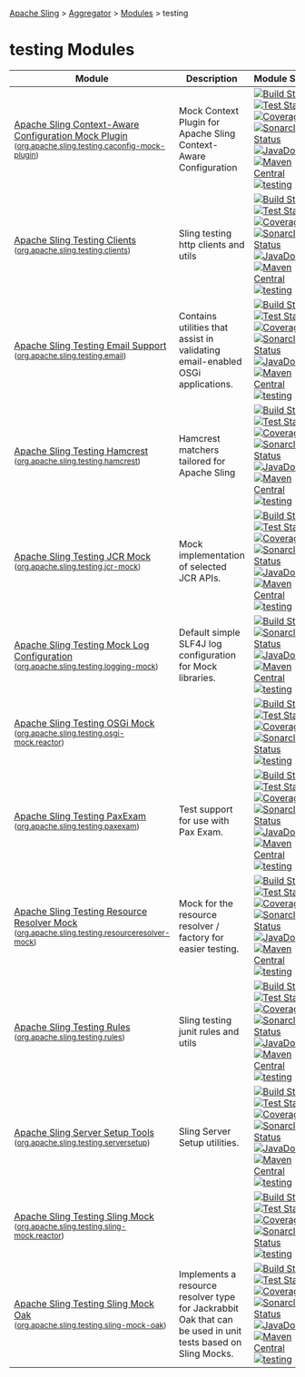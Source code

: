 [Apache Sling](https://sling.apache.org) > [Aggregator](https://github.com/apache/sling-aggregator/) > [Modules](https://github.com/apache/sling-aggregator/blob/master/docs/modules.md) > testing
# testing Modules

| Module | Description | Module&nbsp;Status | Pull&nbsp;Requests |
|---    |---    |---    |---    |
| [Apache Sling Context-Aware Configuration Mock Plugin](https://github.com/apache/sling-org-apache-sling-testing-caconfig-mock-plugin) <br/> <small>([org.apache.sling.testing.caconfig-mock-plugin](https://search.maven.org/#search%7Cga%7C1%7Cg%3A%22org.apache.sling%22%20a%3A%22org.apache.sling.testing.caconfig-mock-pluginD%22))</small> | Mock Context Plugin for Apache Sling Context-Aware Configuration | &#32;[![Build Status](https://ci-builds.apache.org/job/Sling/job/modules/job/sling-org-apache-sling-testing-caconfig-mock-plugin/job/master/badge/icon)](https://ci-builds.apache.org/job/Sling/job/modules/job/sling-org-apache-sling-testing-caconfig-mock-plugin/job/master/)&#32;[![Test Status](https://img.shields.io/jenkins/tests.svg?jobUrl=https://ci-builds.apache.org/job/Sling/job/modules/job/sling-org-apache-sling-testing-caconfig-mock-plugin/job/master/)](https://ci-builds.apache.org/job/Sling/job/modules/job/sling-org-apache-sling-testing-caconfig-mock-plugin/job/master/test/?width=800&height=600)&#32;[![Coverage](https://sonarcloud.io/api/project_badges/measure?project=apache_sling-org-apache-sling-testing-caconfig-mock-plugin&metric=coverage)](https://sonarcloud.io/dashboard?id=apache_sling-org-apache-sling-testing-caconfig-mock-plugin)&#32;[![Sonarcloud Status](https://sonarcloud.io/api/project_badges/measure?project=apache_sling-org-apache-sling-testing-caconfig-mock-plugin&metric=alert_status)](https://sonarcloud.io/dashboard?id=apache_sling-org-apache-sling-testing-caconfig-mock-plugin)&#32;[![JavaDoc](https://www.javadoc.io/badge/org.apache.sling/org.apache.sling.testing.caconfig-mock-plugin.svg)](https://www.javadoc.io/doc/org.apache.sling/org-apache-sling-testing-caconfig-mock-plugin)&#32;[![Maven Central](https://maven-badges.herokuapp.com/maven-central/org.apache.sling/org.apache.sling.testing.caconfig-mock-plugin/badge.svg)](https://search.maven.org/#search%7Cga%7C1%7Cg%3A%22org.apache.sling%22%20a%3A%22org.apache.sling.testing.caconfig-mock-plugin%22)&#32;[![testing](https://sling.apache.org/badges/group-testing.svg)](https://github.com/apache/sling-aggregator/blob/master/docs/groups/testing.md) | &#32;[![Pull Requests](https://img.shields.io/github/issues-pr/apache/sling-org-apache-sling-testing-caconfig-mock-plugin.svg)](https://github.com/apache/sling-org-apache-sling-testing-caconfig-mock-plugin/pulls) |
| [Apache Sling Testing Clients](https://github.com/apache/sling-org-apache-sling-testing-clients) <br/> <small>([org.apache.sling.testing.clients](https://search.maven.org/#search%7Cga%7C1%7Cg%3A%22org.apache.sling%22%20a%3A%22org.apache.sling.testing.clientsD%22))</small> |          Sling testing http clients and utils      | &#32;[![Build Status](https://ci-builds.apache.org/job/Sling/job/modules/job/sling-org-apache-sling-testing-clients/job/master/badge/icon)](https://ci-builds.apache.org/job/Sling/job/modules/job/sling-org-apache-sling-testing-clients/job/master/)&#32;[![Test Status](https://img.shields.io/jenkins/tests.svg?jobUrl=https://ci-builds.apache.org/job/Sling/job/modules/job/sling-org-apache-sling-testing-clients/job/master/)](https://ci-builds.apache.org/job/Sling/job/modules/job/sling-org-apache-sling-testing-clients/job/master/test/?width=800&height=600)&#32;[![Coverage](https://sonarcloud.io/api/project_badges/measure?project=apache_sling-org-apache-sling-testing-clients&metric=coverage)](https://sonarcloud.io/dashboard?id=apache_sling-org-apache-sling-testing-clients)&#32;[![Sonarcloud Status](https://sonarcloud.io/api/project_badges/measure?project=apache_sling-org-apache-sling-testing-clients&metric=alert_status)](https://sonarcloud.io/dashboard?id=apache_sling-org-apache-sling-testing-clients)&#32;[![JavaDoc](https://www.javadoc.io/badge/org.apache.sling/org.apache.sling.testing.clients.svg)](https://www.javadoc.io/doc/org.apache.sling/org-apache-sling-testing-clients)&#32;[![Maven Central](https://maven-badges.herokuapp.com/maven-central/org.apache.sling/org.apache.sling.testing.clients/badge.svg)](https://search.maven.org/#search%7Cga%7C1%7Cg%3A%22org.apache.sling%22%20a%3A%22org.apache.sling.testing.clients%22)&#32;[![testing](https://sling.apache.org/badges/group-testing.svg)](https://github.com/apache/sling-aggregator/blob/master/docs/groups/testing.md) | &#32;[![Pull Requests](https://img.shields.io/github/issues-pr/apache/sling-org-apache-sling-testing-clients.svg)](https://github.com/apache/sling-org-apache-sling-testing-clients/pulls) |
| [Apache Sling Testing Email Support](https://github.com/apache/sling-org-apache-sling-testing-email) <br/> <small>([org.apache.sling.testing.email](https://search.maven.org/#search%7Cga%7C1%7Cg%3A%22org.apache.sling%22%20a%3A%22org.apache.sling.testing.emailD%22))</small> |          Contains utilities that assist in validating email-enabled OSGi applications.      | &#32;[![Build Status](https://ci-builds.apache.org/job/Sling/job/modules/job/sling-org-apache-sling-testing-email/job/master/badge/icon)](https://ci-builds.apache.org/job/Sling/job/modules/job/sling-org-apache-sling-testing-email/job/master/)&#32;[![Test Status](https://img.shields.io/jenkins/tests.svg?jobUrl=https://ci-builds.apache.org/job/Sling/job/modules/job/sling-org-apache-sling-testing-email/job/master/)](https://ci-builds.apache.org/job/Sling/job/modules/job/sling-org-apache-sling-testing-email/job/master/test/?width=800&height=600)&#32;[![Coverage](https://sonarcloud.io/api/project_badges/measure?project=apache_sling-org-apache-sling-testing-email&metric=coverage)](https://sonarcloud.io/dashboard?id=apache_sling-org-apache-sling-testing-email)&#32;[![Sonarcloud Status](https://sonarcloud.io/api/project_badges/measure?project=apache_sling-org-apache-sling-testing-email&metric=alert_status)](https://sonarcloud.io/dashboard?id=apache_sling-org-apache-sling-testing-email)&#32;[![JavaDoc](https://www.javadoc.io/badge/org.apache.sling/org.apache.sling.testing.email.svg)](https://www.javadoc.io/doc/org.apache.sling/org-apache-sling-testing-email)&#32;[![Maven Central](https://maven-badges.herokuapp.com/maven-central/org.apache.sling/org.apache.sling.testing.email/badge.svg)](https://search.maven.org/#search%7Cga%7C1%7Cg%3A%22org.apache.sling%22%20a%3A%22org.apache.sling.testing.email%22)&#32;[![testing](https://sling.apache.org/badges/group-testing.svg)](https://github.com/apache/sling-aggregator/blob/master/docs/groups/testing.md) | &#32;[![Pull Requests](https://img.shields.io/github/issues-pr/apache/sling-org-apache-sling-testing-email.svg)](https://github.com/apache/sling-org-apache-sling-testing-email/pulls) |
| [Apache Sling Testing Hamcrest](https://github.com/apache/sling-org-apache-sling-testing-hamcrest) <br/> <small>([org.apache.sling.testing.hamcrest](https://search.maven.org/#search%7Cga%7C1%7Cg%3A%22org.apache.sling%22%20a%3A%22org.apache.sling.testing.hamcrestD%22))</small> | Hamcrest matchers tailored for Apache Sling | &#32;[![Build Status](https://ci-builds.apache.org/job/Sling/job/modules/job/sling-org-apache-sling-testing-hamcrest/job/master/badge/icon)](https://ci-builds.apache.org/job/Sling/job/modules/job/sling-org-apache-sling-testing-hamcrest/job/master/)&#32;[![Test Status](https://img.shields.io/jenkins/tests.svg?jobUrl=https://ci-builds.apache.org/job/Sling/job/modules/job/sling-org-apache-sling-testing-hamcrest/job/master/)](https://ci-builds.apache.org/job/Sling/job/modules/job/sling-org-apache-sling-testing-hamcrest/job/master/test/?width=800&height=600)&#32;[![Coverage](https://sonarcloud.io/api/project_badges/measure?project=apache_sling-org-apache-sling-testing-hamcrest&metric=coverage)](https://sonarcloud.io/dashboard?id=apache_sling-org-apache-sling-testing-hamcrest)&#32;[![Sonarcloud Status](https://sonarcloud.io/api/project_badges/measure?project=apache_sling-org-apache-sling-testing-hamcrest&metric=alert_status)](https://sonarcloud.io/dashboard?id=apache_sling-org-apache-sling-testing-hamcrest)&#32;[![JavaDoc](https://www.javadoc.io/badge/org.apache.sling/org.apache.sling.testing.hamcrest.svg)](https://www.javadoc.io/doc/org.apache.sling/org-apache-sling-testing-hamcrest)&#32;[![Maven Central](https://maven-badges.herokuapp.com/maven-central/org.apache.sling/org.apache.sling.testing.hamcrest/badge.svg)](https://search.maven.org/#search%7Cga%7C1%7Cg%3A%22org.apache.sling%22%20a%3A%22org.apache.sling.testing.hamcrest%22)&#32;[![testing](https://sling.apache.org/badges/group-testing.svg)](https://github.com/apache/sling-aggregator/blob/master/docs/groups/testing.md) | &#32;[![Pull Requests](https://img.shields.io/github/issues-pr/apache/sling-org-apache-sling-testing-hamcrest.svg)](https://github.com/apache/sling-org-apache-sling-testing-hamcrest/pulls) |
| [Apache Sling Testing JCR Mock](https://github.com/apache/sling-org-apache-sling-testing-jcr-mock) <br/> <small>([org.apache.sling.testing.jcr-mock](https://search.maven.org/#search%7Cga%7C1%7Cg%3A%22org.apache.sling%22%20a%3A%22org.apache.sling.testing.jcr-mockD%22))</small> | Mock implementation of selected JCR APIs. | &#32;[![Build Status](https://ci-builds.apache.org/job/Sling/job/modules/job/sling-org-apache-sling-testing-jcr-mock/job/master/badge/icon)](https://ci-builds.apache.org/job/Sling/job/modules/job/sling-org-apache-sling-testing-jcr-mock/job/master/)&#32;[![Test Status](https://img.shields.io/jenkins/tests.svg?jobUrl=https://ci-builds.apache.org/job/Sling/job/modules/job/sling-org-apache-sling-testing-jcr-mock/job/master/)](https://ci-builds.apache.org/job/Sling/job/modules/job/sling-org-apache-sling-testing-jcr-mock/job/master/test/?width=800&height=600)&#32;[![Coverage](https://sonarcloud.io/api/project_badges/measure?project=apache_sling-org-apache-sling-testing-jcr-mock&metric=coverage)](https://sonarcloud.io/dashboard?id=apache_sling-org-apache-sling-testing-jcr-mock)&#32;[![Sonarcloud Status](https://sonarcloud.io/api/project_badges/measure?project=apache_sling-org-apache-sling-testing-jcr-mock&metric=alert_status)](https://sonarcloud.io/dashboard?id=apache_sling-org-apache-sling-testing-jcr-mock)&#32;[![JavaDoc](https://www.javadoc.io/badge/org.apache.sling/org.apache.sling.testing.jcr-mock.svg)](https://www.javadoc.io/doc/org.apache.sling/org-apache-sling-testing-jcr-mock)&#32;[![Maven Central](https://maven-badges.herokuapp.com/maven-central/org.apache.sling/org.apache.sling.testing.jcr-mock/badge.svg)](https://search.maven.org/#search%7Cga%7C1%7Cg%3A%22org.apache.sling%22%20a%3A%22org.apache.sling.testing.jcr-mock%22)&#32;[![testing](https://sling.apache.org/badges/group-testing.svg)](https://github.com/apache/sling-aggregator/blob/master/docs/groups/testing.md) | &#32;[![Pull Requests](https://img.shields.io/github/issues-pr/apache/sling-org-apache-sling-testing-jcr-mock.svg)](https://github.com/apache/sling-org-apache-sling-testing-jcr-mock/pulls) |
| [Apache Sling Testing Mock Log Configuration](https://github.com/apache/sling-org-apache-sling-testing-logging-mock) <br/> <small>([org.apache.sling.testing.logging-mock](https://search.maven.org/#search%7Cga%7C1%7Cg%3A%22org.apache.sling%22%20a%3A%22org.apache.sling.testing.logging-mockD%22))</small> | Default simple SLF4J log configuration for Mock libraries. | &#32;[![Build Status](https://ci-builds.apache.org/job/Sling/job/modules/job/sling-org-apache-sling-testing-logging-mock/job/master/badge/icon)](https://ci-builds.apache.org/job/Sling/job/modules/job/sling-org-apache-sling-testing-logging-mock/job/master/)&#32;[![Sonarcloud Status](https://sonarcloud.io/api/project_badges/measure?project=apache_sling-org-apache-sling-testing-logging-mock&metric=alert_status)](https://sonarcloud.io/dashboard?id=apache_sling-org-apache-sling-testing-logging-mock)&#32;[![JavaDoc](https://www.javadoc.io/badge/org.apache.sling/org.apache.sling.testing.logging-mock.svg)](https://www.javadoc.io/doc/org.apache.sling/org-apache-sling-testing-logging-mock)&#32;[![Maven Central](https://maven-badges.herokuapp.com/maven-central/org.apache.sling/org.apache.sling.testing.logging-mock/badge.svg)](https://search.maven.org/#search%7Cga%7C1%7Cg%3A%22org.apache.sling%22%20a%3A%22org.apache.sling.testing.logging-mock%22)&#32;[![testing](https://sling.apache.org/badges/group-testing.svg)](https://github.com/apache/sling-aggregator/blob/master/docs/groups/testing.md) | &#32;[![Pull Requests](https://img.shields.io/github/issues-pr/apache/sling-org-apache-sling-testing-logging-mock.svg)](https://github.com/apache/sling-org-apache-sling-testing-logging-mock/pulls) |
| [Apache Sling Testing OSGi Mock](https://github.com/apache/sling-org-apache-sling-testing-osgi-mock) <br/> <small>([org.apache.sling.testing.osgi-mock.reactor](https://search.maven.org/#search%7Cga%7C1%7Cg%3A%22org.apache.sling%22%20a%3A%22org.apache.sling.testing.osgi-mock.reactorD%22))</small> |  | &#32;[![Build Status](https://ci-builds.apache.org/job/Sling/job/modules/job/sling-org-apache-sling-testing-osgi-mock/job/master/badge/icon)](https://ci-builds.apache.org/job/Sling/job/modules/job/sling-org-apache-sling-testing-osgi-mock/job/master/)&#32;[![Test Status](https://img.shields.io/jenkins/tests.svg?jobUrl=https://ci-builds.apache.org/job/Sling/job/modules/job/sling-org-apache-sling-testing-osgi-mock/job/master/)](https://ci-builds.apache.org/job/Sling/job/modules/job/sling-org-apache-sling-testing-osgi-mock/job/master/test/?width=800&height=600)&#32;[![Coverage](https://sonarcloud.io/api/project_badges/measure?project=apache_sling-org-apache-sling-testing-osgi-mock&metric=coverage)](https://sonarcloud.io/dashboard?id=apache_sling-org-apache-sling-testing-osgi-mock)&#32;[![Sonarcloud Status](https://sonarcloud.io/api/project_badges/measure?project=apache_sling-org-apache-sling-testing-osgi-mock&metric=alert_status)](https://sonarcloud.io/dashboard?id=apache_sling-org-apache-sling-testing-osgi-mock)&#32;[![testing](https://sling.apache.org/badges/group-testing.svg)](https://github.com/apache/sling-aggregator/blob/master/docs/groups/testing.md) | &#32;[![Pull Requests](https://img.shields.io/github/issues-pr/apache/sling-org-apache-sling-testing-osgi-mock.svg)](https://github.com/apache/sling-org-apache-sling-testing-osgi-mock/pulls) |
| [Apache Sling Testing PaxExam](https://github.com/apache/sling-org-apache-sling-testing-paxexam) <br/> <small>([org.apache.sling.testing.paxexam](https://search.maven.org/#search%7Cga%7C1%7Cg%3A%22org.apache.sling%22%20a%3A%22org.apache.sling.testing.paxexamD%22))</small> | Test support for use with Pax Exam. | &#32;[![Build Status](https://ci-builds.apache.org/job/Sling/job/modules/job/sling-org-apache-sling-testing-paxexam/job/master/badge/icon)](https://ci-builds.apache.org/job/Sling/job/modules/job/sling-org-apache-sling-testing-paxexam/job/master/)&#32;[![Test Status](https://img.shields.io/jenkins/tests.svg?jobUrl=https://ci-builds.apache.org/job/Sling/job/modules/job/sling-org-apache-sling-testing-paxexam/job/master/)](https://ci-builds.apache.org/job/Sling/job/modules/job/sling-org-apache-sling-testing-paxexam/job/master/test/?width=800&height=600)&#32;[![Coverage](https://sonarcloud.io/api/project_badges/measure?project=apache_sling-org-apache-sling-testing-paxexam&metric=coverage)](https://sonarcloud.io/dashboard?id=apache_sling-org-apache-sling-testing-paxexam)&#32;[![Sonarcloud Status](https://sonarcloud.io/api/project_badges/measure?project=apache_sling-org-apache-sling-testing-paxexam&metric=alert_status)](https://sonarcloud.io/dashboard?id=apache_sling-org-apache-sling-testing-paxexam)&#32;[![JavaDoc](https://www.javadoc.io/badge/org.apache.sling/org.apache.sling.testing.paxexam.svg)](https://www.javadoc.io/doc/org.apache.sling/org-apache-sling-testing-paxexam)&#32;[![Maven Central](https://maven-badges.herokuapp.com/maven-central/org.apache.sling/org.apache.sling.testing.paxexam/badge.svg)](https://search.maven.org/#search%7Cga%7C1%7Cg%3A%22org.apache.sling%22%20a%3A%22org.apache.sling.testing.paxexam%22)&#32;[![testing](https://sling.apache.org/badges/group-testing.svg)](https://github.com/apache/sling-aggregator/blob/master/docs/groups/testing.md) | &#32;[![Pull Requests](https://img.shields.io/github/issues-pr/apache/sling-org-apache-sling-testing-paxexam.svg)](https://github.com/apache/sling-org-apache-sling-testing-paxexam/pulls) |
| [Apache Sling Testing Resource Resolver Mock](https://github.com/apache/sling-org-apache-sling-testing-resourceresolver-mock) <br/> <small>([org.apache.sling.testing.resourceresolver-mock](https://search.maven.org/#search%7Cga%7C1%7Cg%3A%22org.apache.sling%22%20a%3A%22org.apache.sling.testing.resourceresolver-mockD%22))</small> |          Mock for the resource resolver / factory for easier testing.      | &#32;[![Build Status](https://ci-builds.apache.org/job/Sling/job/modules/job/sling-org-apache-sling-testing-resourceresolver-mock/job/master/badge/icon)](https://ci-builds.apache.org/job/Sling/job/modules/job/sling-org-apache-sling-testing-resourceresolver-mock/job/master/)&#32;[![Test Status](https://img.shields.io/jenkins/tests.svg?jobUrl=https://ci-builds.apache.org/job/Sling/job/modules/job/sling-org-apache-sling-testing-resourceresolver-mock/job/master/)](https://ci-builds.apache.org/job/Sling/job/modules/job/sling-org-apache-sling-testing-resourceresolver-mock/job/master/test/?width=800&height=600)&#32;[![Coverage](https://sonarcloud.io/api/project_badges/measure?project=apache_sling-org-apache-sling-testing-resourceresolver-mock&metric=coverage)](https://sonarcloud.io/dashboard?id=apache_sling-org-apache-sling-testing-resourceresolver-mock)&#32;[![Sonarcloud Status](https://sonarcloud.io/api/project_badges/measure?project=apache_sling-org-apache-sling-testing-resourceresolver-mock&metric=alert_status)](https://sonarcloud.io/dashboard?id=apache_sling-org-apache-sling-testing-resourceresolver-mock)&#32;[![JavaDoc](https://www.javadoc.io/badge/org.apache.sling/org.apache.sling.testing.resourceresolver-mock.svg)](https://www.javadoc.io/doc/org.apache.sling/org-apache-sling-testing-resourceresolver-mock)&#32;[![Maven Central](https://maven-badges.herokuapp.com/maven-central/org.apache.sling/org.apache.sling.testing.resourceresolver-mock/badge.svg)](https://search.maven.org/#search%7Cga%7C1%7Cg%3A%22org.apache.sling%22%20a%3A%22org.apache.sling.testing.resourceresolver-mock%22)&#32;[![testing](https://sling.apache.org/badges/group-testing.svg)](https://github.com/apache/sling-aggregator/blob/master/docs/groups/testing.md) | &#32;[![Pull Requests](https://img.shields.io/github/issues-pr/apache/sling-org-apache-sling-testing-resourceresolver-mock.svg)](https://github.com/apache/sling-org-apache-sling-testing-resourceresolver-mock/pulls) |
| [Apache Sling Testing Rules](https://github.com/apache/sling-org-apache-sling-testing-rules) <br/> <small>([org.apache.sling.testing.rules](https://search.maven.org/#search%7Cga%7C1%7Cg%3A%22org.apache.sling%22%20a%3A%22org.apache.sling.testing.rulesD%22))</small> |          Sling testing junit rules and utils      | &#32;[![Build Status](https://ci-builds.apache.org/job/Sling/job/modules/job/sling-org-apache-sling-testing-rules/job/master/badge/icon)](https://ci-builds.apache.org/job/Sling/job/modules/job/sling-org-apache-sling-testing-rules/job/master/)&#32;[![Test Status](https://img.shields.io/jenkins/tests.svg?jobUrl=https://ci-builds.apache.org/job/Sling/job/modules/job/sling-org-apache-sling-testing-rules/job/master/)](https://ci-builds.apache.org/job/Sling/job/modules/job/sling-org-apache-sling-testing-rules/job/master/test/?width=800&height=600)&#32;[![Coverage](https://sonarcloud.io/api/project_badges/measure?project=apache_sling-org-apache-sling-testing-rules&metric=coverage)](https://sonarcloud.io/dashboard?id=apache_sling-org-apache-sling-testing-rules)&#32;[![Sonarcloud Status](https://sonarcloud.io/api/project_badges/measure?project=apache_sling-org-apache-sling-testing-rules&metric=alert_status)](https://sonarcloud.io/dashboard?id=apache_sling-org-apache-sling-testing-rules)&#32;[![JavaDoc](https://www.javadoc.io/badge/org.apache.sling/org.apache.sling.testing.rules.svg)](https://www.javadoc.io/doc/org.apache.sling/org-apache-sling-testing-rules)&#32;[![Maven Central](https://maven-badges.herokuapp.com/maven-central/org.apache.sling/org.apache.sling.testing.rules/badge.svg)](https://search.maven.org/#search%7Cga%7C1%7Cg%3A%22org.apache.sling%22%20a%3A%22org.apache.sling.testing.rules%22)&#32;[![testing](https://sling.apache.org/badges/group-testing.svg)](https://github.com/apache/sling-aggregator/blob/master/docs/groups/testing.md) | &#32;[![Pull Requests](https://img.shields.io/github/issues-pr/apache/sling-org-apache-sling-testing-rules.svg)](https://github.com/apache/sling-org-apache-sling-testing-rules/pulls) |
| [Apache Sling Server Setup Tools](https://github.com/apache/sling-org-apache-sling-testing-serversetup) <br/> <small>([org.apache.sling.testing.serversetup](https://search.maven.org/#search%7Cga%7C1%7Cg%3A%22org.apache.sling%22%20a%3A%22org.apache.sling.testing.serversetupD%22))</small> |          Sling Server Setup utilities.      | &#32;[![Build Status](https://ci-builds.apache.org/job/Sling/job/modules/job/sling-org-apache-sling-testing-serversetup/job/master/badge/icon)](https://ci-builds.apache.org/job/Sling/job/modules/job/sling-org-apache-sling-testing-serversetup/job/master/)&#32;[![Test Status](https://img.shields.io/jenkins/tests.svg?jobUrl=https://ci-builds.apache.org/job/Sling/job/modules/job/sling-org-apache-sling-testing-serversetup/job/master/)](https://ci-builds.apache.org/job/Sling/job/modules/job/sling-org-apache-sling-testing-serversetup/job/master/test/?width=800&height=600)&#32;[![Coverage](https://sonarcloud.io/api/project_badges/measure?project=apache_sling-org-apache-sling-testing-serversetup&metric=coverage)](https://sonarcloud.io/dashboard?id=apache_sling-org-apache-sling-testing-serversetup)&#32;[![Sonarcloud Status](https://sonarcloud.io/api/project_badges/measure?project=apache_sling-org-apache-sling-testing-serversetup&metric=alert_status)](https://sonarcloud.io/dashboard?id=apache_sling-org-apache-sling-testing-serversetup)&#32;[![JavaDoc](https://www.javadoc.io/badge/org.apache.sling/org.apache.sling.testing.serversetup.svg)](https://www.javadoc.io/doc/org.apache.sling/org-apache-sling-testing-serversetup)&#32;[![Maven Central](https://maven-badges.herokuapp.com/maven-central/org.apache.sling/org.apache.sling.testing.serversetup/badge.svg)](https://search.maven.org/#search%7Cga%7C1%7Cg%3A%22org.apache.sling%22%20a%3A%22org.apache.sling.testing.serversetup%22)&#32;[![testing](https://sling.apache.org/badges/group-testing.svg)](https://github.com/apache/sling-aggregator/blob/master/docs/groups/testing.md) | &#32;[![Pull Requests](https://img.shields.io/github/issues-pr/apache/sling-org-apache-sling-testing-serversetup.svg)](https://github.com/apache/sling-org-apache-sling-testing-serversetup/pulls) |
| [Apache Sling Testing Sling Mock](https://github.com/apache/sling-org-apache-sling-testing-sling-mock) <br/> <small>([org.apache.sling.testing.sling-mock.reactor](https://search.maven.org/#search%7Cga%7C1%7Cg%3A%22org.apache.sling%22%20a%3A%22org.apache.sling.testing.sling-mock.reactorD%22))</small> |  | &#32;[![Build Status](https://ci-builds.apache.org/job/Sling/job/modules/job/sling-org-apache-sling-testing-sling-mock/job/master/badge/icon)](https://ci-builds.apache.org/job/Sling/job/modules/job/sling-org-apache-sling-testing-sling-mock/job/master/)&#32;[![Test Status](https://img.shields.io/jenkins/tests.svg?jobUrl=https://ci-builds.apache.org/job/Sling/job/modules/job/sling-org-apache-sling-testing-sling-mock/job/master/)](https://ci-builds.apache.org/job/Sling/job/modules/job/sling-org-apache-sling-testing-sling-mock/job/master/test/?width=800&height=600)&#32;[![Coverage](https://sonarcloud.io/api/project_badges/measure?project=apache_sling-org-apache-sling-testing-sling-mock&metric=coverage)](https://sonarcloud.io/dashboard?id=apache_sling-org-apache-sling-testing-sling-mock)&#32;[![Sonarcloud Status](https://sonarcloud.io/api/project_badges/measure?project=apache_sling-org-apache-sling-testing-sling-mock&metric=alert_status)](https://sonarcloud.io/dashboard?id=apache_sling-org-apache-sling-testing-sling-mock)&#32;[![testing](https://sling.apache.org/badges/group-testing.svg)](https://github.com/apache/sling-aggregator/blob/master/docs/groups/testing.md) | &#32;[![Pull Requests](https://img.shields.io/github/issues-pr/apache/sling-org-apache-sling-testing-sling-mock.svg)](https://github.com/apache/sling-org-apache-sling-testing-sling-mock/pulls) |
| [Apache Sling Testing Sling Mock Oak](https://github.com/apache/sling-org-apache-sling-testing-sling-mock-oak) <br/> <small>([org.apache.sling.testing.sling-mock-oak](https://search.maven.org/#search%7Cga%7C1%7Cg%3A%22org.apache.sling%22%20a%3A%22org.apache.sling.testing.sling-mock-oakD%22))</small> | Implements a resource resolver type for Jackrabbit Oak that can be used in unit tests based on Sling Mocks. | &#32;[![Build Status](https://ci-builds.apache.org/job/Sling/job/modules/job/sling-org-apache-sling-testing-sling-mock-oak/job/master/badge/icon)](https://ci-builds.apache.org/job/Sling/job/modules/job/sling-org-apache-sling-testing-sling-mock-oak/job/master/)&#32;[![Test Status](https://img.shields.io/jenkins/tests.svg?jobUrl=https://ci-builds.apache.org/job/Sling/job/modules/job/sling-org-apache-sling-testing-sling-mock-oak/job/master/)](https://ci-builds.apache.org/job/Sling/job/modules/job/sling-org-apache-sling-testing-sling-mock-oak/job/master/test/?width=800&height=600)&#32;[![Coverage](https://sonarcloud.io/api/project_badges/measure?project=apache_sling-org-apache-sling-testing-sling-mock-oak&metric=coverage)](https://sonarcloud.io/dashboard?id=apache_sling-org-apache-sling-testing-sling-mock-oak)&#32;[![Sonarcloud Status](https://sonarcloud.io/api/project_badges/measure?project=apache_sling-org-apache-sling-testing-sling-mock-oak&metric=alert_status)](https://sonarcloud.io/dashboard?id=apache_sling-org-apache-sling-testing-sling-mock-oak)&#32;[![JavaDoc](https://www.javadoc.io/badge/org.apache.sling/org.apache.sling.testing.sling-mock-oak.svg)](https://www.javadoc.io/doc/org.apache.sling/org-apache-sling-testing-sling-mock-oak)&#32;[![Maven Central](https://maven-badges.herokuapp.com/maven-central/org.apache.sling/org.apache.sling.testing.sling-mock-oak/badge.svg)](https://search.maven.org/#search%7Cga%7C1%7Cg%3A%22org.apache.sling%22%20a%3A%22org.apache.sling.testing.sling-mock-oak%22)&#32;[![testing](https://sling.apache.org/badges/group-testing.svg)](https://github.com/apache/sling-aggregator/blob/master/docs/groups/testing.md) | &#32;[![Pull Requests](https://img.shields.io/github/issues-pr/apache/sling-org-apache-sling-testing-sling-mock-oak.svg)](https://github.com/apache/sling-org-apache-sling-testing-sling-mock-oak/pulls) |